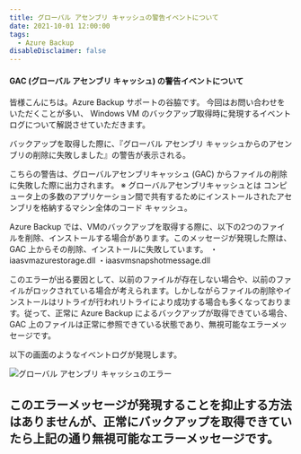 ```yaml
---
title: グローバル アセンブリ キャッシュの警告イベントについて
date: 2021-10-01 12:00:00
tags:
  - Azure Backup 
disableDisclaimer: false
---
```


<!-- more -->
#### GAC (グローバル アセンブリ キャッシュ) の警告イベントについて
皆様こんにちは。Azure Backup サポートの谷脇です。
今回はお問い合わせをいただくことが多い、 Windows VM のバックアップ取得時に発現するイベントログについて解説させていただきます。

バックアップを取得した際に、『グローバル アセンブリ キャッシュからのアセンブリの削除に失敗しました』の警告が表示される。

こちらの警告は、グローバルアセンブリキャッシュ (GAC) からファイルの削除に失敗した際に出力されます。
※ グローバルアセンブリキャッシュとは
コンピュータ上の多数のアプリケーション間で共有するためにインストールされたアセンブリを格納するマシン全体のコード キャッシュ。

Azure Backup では、VMのバックアップを取得する際に、以下の2つのファイルを削除、インストールする場合があります。このメッセージが発現した際は、GAC 上からその削除、インストールに失敗しています。
・iaasvmazurestorage.dll
・iaasvmsnapshotmessage.dll

このエラーが出る要因として、以前のファイルが存在しない場合や、以前のファイルがロックされている場合が考えられます。しかしながらファイルの削除やインストールはリトライが行われリトライにより成功する場合も多くなっております。従って、正常に Azure Backup によるバックアップが取得できている場合、GAC 上のファイルは正常に参照できている状態であり、無視可能なエラーメッセージです。

以下の画面のようなイベントログが発現します。

![グローバル アセンブリ キャッシュのエラー](https://user-images.githubusercontent.com/71251920/135617775-6ac8b8e6-c1a7-4311-9375-8389248969fe.png)

このエラーメッセージが発現することを抑止する方法はありませんが、正常にバックアップを取得できていたら上記の通り無視可能なエラーメッセージです。
-
